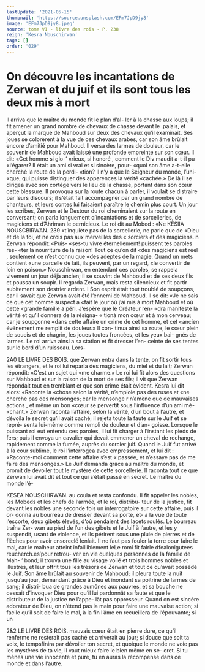 ```yaml
---
lastUpdate: '2021-05-15'
thumbnail: 'https://source.unsplash.com/EFm7JpD9jy8'
image: 'EFm7JpD9jy8.jpeg'
source: tome VI - livre des rois - P. 238
reign: 'Kesra Nouschirwan'
tags: []
order: '029'
---
```


# On découvre les incantations de Zerwan et du juif et ils sont tous les deux mis à mort

Il arriva que le maître du monde fit le plan d’al-
ler à la chasse aux loups; il fit amener un grand nombre de chevaux de chasse devant le .palais, et aperçut la marque de Mahboud sur deux des chevaux qu’il examinait. Ses joues se colorèrent à la vue de ces chevaux arabes, car son âme brûlait encore d’amitié
pour Mahboud. Il versa des larmes de douleur, car le souvenir de Mahboud avait laissé une profonde empreinte sur son cœur. Il dit: «Cet homme si glo-’ «rieux, si honoré , comment le Div maudit a-t-il pu «l’égarer? Il était un ami si vrai et si sincère, pour-
«quoi son âme a-t-elle cherché la route de la perdi-
«tion? Il n’y a que le Seigneur du monde, l’uni-
«que, qui puisse distinguer des apparences la vérité
«cachée.»
De là il se dirigea avec son cortége vers le lieu
de la chasse, portant dans son cœur cette blessure. Il provoqua sur la route chacun à parler, il voulait se distraire par leurs discours; il s’était fait accompagner
par un grand nombre de chanteurs, et leurs contes lui faisaient paraître le chemin plus court. Un jour les scribes, Zerwan et le Destour du roi cheminaient sur la route en conversant; on parla longuement d’incantations et de sorcelleries, de magiciens et d’Ahriman le pernicieux. Le roi dit au Mobed : «Ne
KESIlA NOUSCBIRWAN. 239 «t’inquiète pas de la sorcellerie, ne parle que de
«Dieu et de la foi, et ne crois pas aux merveilles des « sorciers et des magiciens. n Zerwan répondit: «Puis- «ses-tu vivre éternellement! puissent tes paroles res- «ter la nourriture de la raison! Tout ce qu’on dit «des magiciens est réel , seulement ce n’est connu que
«des adeptes de la magie. Quand un mets contient «une parcelle de lait, ils peuvent, par un regard, «le convertir de loin en poison.» Nouschirwan, en entendant ces paroles, se rappela vivement un jour déjà ancien; il se souvint de Mahboud et de ses deux fils et poussa un soupir. Il regarda Zerwan, mais resta silencieux et fit partir subitement son destrier
ardent. I
Son esprit était tout troublé de soupçons, car il
savait que Zerwan avait été l’ennemi de Mahboud.
Il se dit: «Je ne sais ce que cet homme suspect a «fait le jour où j’ai mis à mort Mahboud et où cette «grande famille a péri. J’espère que le Créateur ren-
«dra manifeste la vérité et qu’il donnera de la résigna-
« tionà mon cœur et à mon cerveau; car je soupçonne «dans cette affaire un crime de cet homme, et cet «ancien événement me remplit de douleur.» Il con-
tinua ainsi sa route, le cœur plein de soucis et de chagrin, les joues toutes froncées, et les yeux bai- gnés de larmes.
Le roi arriva ainsi a sa station et fit dresser l’en- ceinte de ses tentes sur le bord d’un ruisseau. Lors-

2A0 LE LIVRE DES BOIS.
que Zerwan entra dans la tente, on fit sortir tous les étrangers, et le roi lui reparla des magiciens, du miel et du lait; Zerwan répondit: «C’est un sujet qui
«me charme.» Le roi lui fit alors des questions sur Mahboud et sur la raison de la mort de ses fils; il vit que Zerwan répondait tout en tremblant et que son crime était évident. Kesra lui dit alors: «Raconte la
«chose selon la vérité, n’emploie pas des ruses et
«ne cherche pas des mensonges; car le mensonge r n’amène que de mauvaises actions , et même un bon «cœur se pervertit sous l’influence d’un ami mé-
«chant.» Zerwan raconta l’affaire, selon la vérité,
d’un bout à l’autre, et dévoila le secret qu’il avait
caché; il rejeta toute la faute sur le Juif et se repré- senta lui-même comme rempli de douleur et d’an- goisse.
Lorsque le puissant roi eut entendu ces paroles, il lui fit charger à l’instant les pieds de fers; puis
il envoya un cavalier qui devait emmener un cheval de rechange, rapidement comme la fumée, auprès
du sorcier juif. Quand le Juif fut arrivé à la cour sublime, le roi l’interrogea avec empressement, et
lui dit : «Raconte-moi comment cette affaire s’est
« passée, et n’essaye pas de me faire des mensonges.»
Le Juif demanda grâce au maître du monde, et promit de dévoiler tout le mystère de cette sorcellerie.
Il raconta tout ce que Zerwan lui avait dit et tout ce qui s’était passé en secret. Le maître du monde l’é-

KESEA NOUSCHIRWAN. au coula et resta confondu. Il fit appeler les nobles, les
Mobeds et les chefs de l’armée, et le roi, distribu-
teur de la justice, fit devant les nobles une seconde
fois un interrogatoire sur cette affaire, puis il or-
donna au bourreau de dresser devant sa porte, et- a la vue de toute l’escorte, deux gibets élevés, d’où
pendaient des lacets roulés. Le bourreau traîna Zer-
wan au pied de l’un des gibets et le Juif à l’autre,
et les y suspendit, usant de violence, et ils périrent sous une pluie de pierres et de flèches pour avoir ensorcelé lenlait. Il ne faut pas fouler la terre pour faire le mal, car le malheur atteint infailliblement
leLe romi fit fairle dfealonigutees reucherch.es’pour retrou-
ver en vie quelques personnes de la famille de Mah- ’
bond; il trouva une fille au visage voilé et trois
hommes nobles et illustres, et leur offrit tous les trésors de Zerwan et tout ce qu’avait possédé le Juif.
Son âme brûlait au souvenir de Mahboud; il pleura
toute la nuit jusqu’au jour, demandant grâce à Dieu
et inondant sa poitrine de larmes de sang; il distri-
bua de grandes aumônes aux pauvres, et sa bouche ne cessait d’invoquer Dieu pour qu’il lui pardonnât
sa faute et que le distributeur de la justice ne l’appe- làt pas oppresseur. Quand on est sincère adorateur de Dieu, on n’étend pas la main pour faire une mauvaise action; si facile qu’il soit de faire le mal, à la fin l’âme en recueillera de l’épouvante; si un

2&2 LE LIVRE DES ROIS.
mauvais cœur était en pierre dure, ce qu’il renferme
ne resterait pas caché et arriverait au jour; si douce que soit ta voix, le tempsfinira par dévoiler ton secret, et quoique le monde ne voie pas les mystères de ta vie, il vaut mieux faire le bien même en se- cret. Si tu mènes une vie innocente et pure, tu en auras la récompense dans ce monde et dans l’autre.
